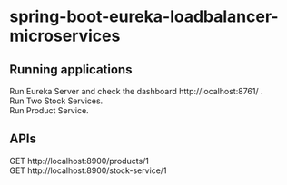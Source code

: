 # spring-boot-eureka-loadbalancer-microservices
## Running applications
Run Eureka Server and check the dashboard http://localhost:8761/ . <br/>
Run Two Stock Services. <br/>
Run Product Service. <br />

## APIs
GET http://localhost:8900/products/1 <br/>
GET http://localhost:8900/stock-service/1 <br/>
